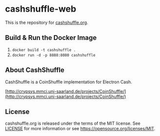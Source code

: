 # cashshuffle-web

This is the repository for [cashshuffle.org](https://cashshuffle.org). 

Build & Run the Docker Image
----------------------------

1. `docker build -t cashshuffle .`
2. `docker run -d -p 8888:8080 cashshuffle`

About CashShuffle
-----------------

CashShuffle is a CoinShuffle implementation for Electron Cash.

[http://crypsys.mmci.uni-saarland.de/projects/CoinShuffle/](http://crypsys.mmci.uni-saarland.de/projects/CoinShuffle/)

License
-------

cashshuffle.org is released under the terms of the MIT license. See [LICENSE](LICENSE) for more
information or see https://opensource.org/licenses/MIT.
